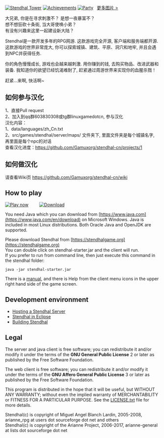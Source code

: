 [![Stendhal Tower](https://arianne-project.org/screens/stendhal/THM_MagicTower98small.jpeg)](https://arianne-project.org/screens/stendhal/MagicTower98.jpg)
[![Achievements](https://arianne-project.org/screens/stendhal/THM_Achievement_Stendhal98.jpg)](https://arianne-project.org/screens/stendhal/Achievement_Stendhal98.jpg)
[![Party](https://arianne-project.org/screens/stendhal/THM_raid20110105.jpg)](https://arianne-project.org/screens/stendhal/raid20110105.jpg)&nbsp;&nbsp;&nbsp;[更多图片 >](https://stendhalgame.org/media/screenshots.html)

大兄弟, 你是在寻求刺激不？ 是想一夜暴富不？<br>
想不想狂砍十条街, 当大哥使唤小弟？<br>
有没有兴趣来这里一起建设新大陆？

Stendhal是一款开发多年的RPG网游. 这款游戏完全开源, 客户端和服务端都开源. 
这款游戏的世界非常庞大, 你可以探索城镇、建筑、平原、洞穴和地牢, 并且会遇到NPC并获得任务. 

你的角色慢慢成长, 游戏也会越来越刺激. 用你赚到的钱, 去购买物品、改进武器和装备. 我知道你的欲望已经饥渴难耐了, 赶紧通过周游世界来实现你的血腥杀戮！

赶紧...来啊, 快活啊~

## 如何参与汉化

1、直接Pull request<br/>
2、加入到qq群603830308或tg群linuxgamedotcn, 参与汉化<br/>
汉化内容：<br/>
1、data/languages/zh_Cn.txt<br/>
2、src/games/stendhal/server/maps/ 文件夹下, 里面文件夹是每个城镇名字, 再里面是每个npc的对话<br/>
查看汉化进度：https://github.com/Gamuxorg/stendhal-cn/projects/1

## 如何做汉化
  请查看Wiki页  https://github.com/Gamuxorg/stendhal-cn/wiki

## How to play

[![Play now](https://arianne-project.org/images/playbutton.png)](https://stendhalgame.org/account/mycharacters.html) &nbsp; &nbsp; &nbsp; &nbsp;
[![Download](https://stendhalgame.org/images/downloadbutton.png)](https://arianne-project.org/download/stendhal.zip)

You need Java which you can download from [https://www.java.com](https://www.java.com/en/download) on Microsoft Windows. Java is included in most Linux distributions. Both Oracle Java and OpenJDK are supported.

Please download Stendhal from [https://stendhalgame.org](https://stendhalgame.org)<br>
You can double click on stendhal-starter.jar and the client will run.<br>
If you prefer to run from command line, then just execute this command
in the stendhal folder:

`java -jar stendhal-starter.jar`

There is a  [manual](https://stendhalgame.org/wiki/Stendhal_Manual), and there is Help from the client menu icons in the upper right hand side of the game screen.


## Development environment

* [Hosting a Stendhal Server](https://stendhalgame.org/wiki/Host_a_Stendhal_Server)
* [Stendhal in Eclipse](https://stendhalgame.org/wiki/Stendhal_on_Eclipse)
* [Building Stendhal](https://stendhalgame.org/wiki/HowToBuildStendhal)


## Legal
The server and java client is free software; you can redistribute it and/or modify it under the terms of the **GNU General Public License** 2 or later as published by the Free Software Foundation.

The web client is free software; you can redistribute it and/or modify it under the terms of the **GNU Affero General Public License** 3 or later as published by the Free Software Foundation.

This program is distributed in the hope that it will be useful, but WITHOUT ANY WARRANTY; without even the implied warranty of MERCHANTABILITY or FITNESS FOR A PARTICULAR PURPOSE.  See the [LICENSE.txt](LICENSE.txt) file for more details.

Stendhal(c) is copyright of Miguel Angel Blanch Lardin, 2005-2008, arianne_rpg at users dot sourceforge dot net and others<br>
Stendhal(c) is copyright of the Arianne Project, 2006-2017, arianne-general at lists dot sourceforge dot net
